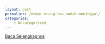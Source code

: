 ```yaml
---
layout: post
permalink: /mimpi-orang-tua-sudah-meninggal/
categories:
    - Uncategorized
---
```


[Baca Selengkapnya](/04)